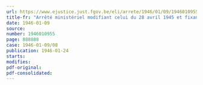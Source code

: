 ```yaml
---
url: https://www.ejustice.just.fgov.be/eli/arrete/1946/01/09/1946010955/justel
title-fr: "Arrêté ministériel modifiant celui du 28 avril 1945 et fixant les prix du nitrate de soude et du calciammon"
date: 1946-01-09
source:
number: 1946010955
page: 888888
case: 1946-01-09/08
publication: 1946-01-24
starts:
modifies:
pdf-original:
pdf-consolidated:
---
```


